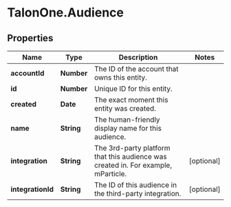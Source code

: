 # TalonOne.Audience

## Properties

Name | Type | Description | Notes
------------ | ------------- | ------------- | -------------
**accountId** | **Number** | The ID of the account that owns this entity. | 
**id** | **Number** | Unique ID for this entity. | 
**created** | **Date** | The exact moment this entity was created. | 
**name** | **String** | The human-friendly display name for this audience. | 
**integration** | **String** | The 3rd-party platform that this audience was created in. For example, mParticle. | [optional] 
**integrationId** | **String** | The ID of this audience in the third-party integration. | [optional] 


